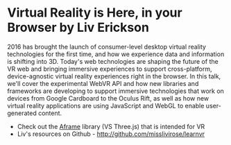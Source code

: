 # Virtual Reality is Here, in your Browser by Liv Erickson

2016 has brought the launch of consumer-level desktop virtual reality technologies for the first time, and how we experience data and information is shifting into 3D. Today's web technologies are shaping the future of the VR web and bringing immersive experiences to support cross-platform, device-agnostic virtual reality experiences right in the browser. In this talk, we'll cover the experimental WebVR API and how new libraries and frameworks are developing to support immersive technologies that work on devices from Google Cardboard to the Oculus Rift, as well as how new virtual reality applications are using JavaScript and WebGL to enable user-generated content.


* Check out the [Aframe](https://aframe.io/) library (VS Three.js) that is intended for VR
* Liv's resources on Github - http://github.com/misslivirose/learnvr
